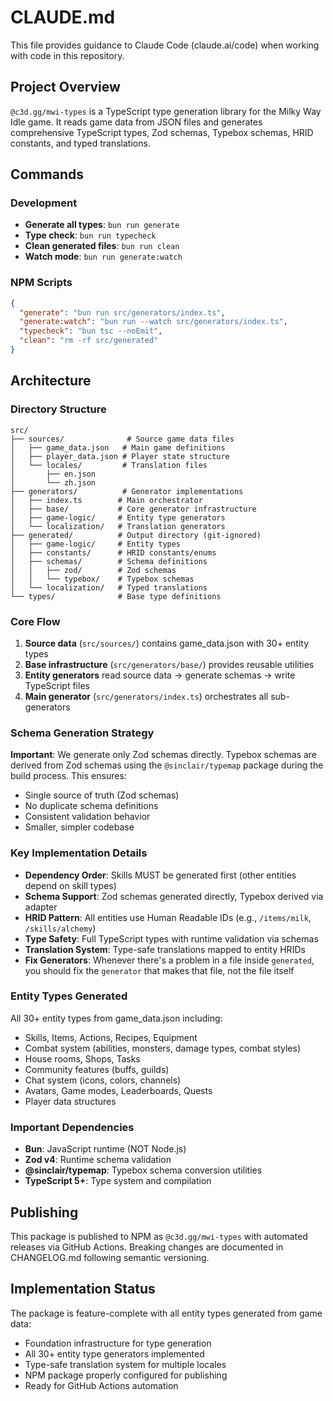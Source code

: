 # CLAUDE.md

This file provides guidance to Claude Code (claude.ai/code) when working with code in this repository.

## Project Overview

`@c3d.gg/mwi-types` is a TypeScript type generation library for the Milky Way Idle game. It reads game data from JSON files and generates comprehensive TypeScript types, Zod schemas, Typebox schemas, HRID constants, and typed translations.

## Commands

### Development

- **Generate all types**: `bun run generate`
- **Type check**: `bun run typecheck`
- **Clean generated files**: `bun run clean`
- **Watch mode**: `bun run generate:watch`

### NPM Scripts

```json
{
  "generate": "bun run src/generators/index.ts",
  "generate:watch": "bun run --watch src/generators/index.ts",
  "typecheck": "bun tsc --noEmit",
  "clean": "rm -rf src/generated"
}
```

## Architecture

### Directory Structure

```
src/
├── sources/              # Source game data files
│   ├── game_data.json   # Main game definitions
│   ├── player_data.json # Player state structure
│   └── locales/         # Translation files
│       ├── en.json
│       └── zh.json
├── generators/          # Generator implementations
│   ├── index.ts        # Main orchestrator
│   ├── base/           # Core generator infrastructure
│   ├── game-logic/     # Entity type generators
│   └── localization/   # Translation generators
├── generated/          # Output directory (git-ignored)
│   ├── game-logic/     # Entity types
│   ├── constants/      # HRID constants/enums
│   ├── schemas/        # Schema definitions
│   │   ├── zod/        # Zod schemas
│   │   └── typebox/    # Typebox schemas
│   └── localization/   # Typed translations
└── types/              # Base type definitions
```

### Core Flow

1. **Source data** (`src/sources/`) contains game_data.json with 30+ entity types
2. **Base infrastructure** (`src/generators/base/`) provides reusable utilities
3. **Entity generators** read source data → generate schemas → write TypeScript files
4. **Main generator** (`src/generators/index.ts`) orchestrates all sub-generators

### Schema Generation Strategy

**Important**: We generate only Zod schemas directly. Typebox schemas are derived from Zod schemas using the `@sinclair/typemap` package during the build process. This ensures:

- Single source of truth (Zod schemas)
- No duplicate schema definitions
- Consistent validation behavior
- Smaller, simpler codebase

### Key Implementation Details

- **Dependency Order**: Skills MUST be generated first (other entities depend on skill types)
- **Schema Support**: Zod schemas generated directly, Typebox derived via adapter
- **HRID Pattern**: All entities use Human Readable IDs (e.g., `/items/milk`, `/skills/alchemy`)
- **Type Safety**: Full TypeScript types with runtime validation via schemas
- **Translation System**: Type-safe translations mapped to entity HRIDs
- **Fix Generators**: Whenever there's a problem in a file inside `generated`, you should fix the `generator` that makes that file, not the file itself

### Entity Types Generated

All 30+ entity types from game_data.json including:

- Skills, Items, Actions, Recipes, Equipment
- Combat system (abilities, monsters, damage types, combat styles)
- House rooms, Shops, Tasks
- Community features (buffs, guilds)
- Chat system (icons, colors, channels)
- Avatars, Game modes, Leaderboards, Quests
- Player data structures

### Important Dependencies

- **Bun**: JavaScript runtime (NOT Node.js)
- **Zod v4**: Runtime schema validation
- **@sinclair/typemap**: Typebox schema conversion utilities
- **TypeScript 5+**: Type system and compilation

## Publishing

This package is published to NPM as `@c3d.gg/mwi-types` with automated releases via GitHub Actions. Breaking changes are documented in CHANGELOG.md following semantic versioning.

## Implementation Status

The package is feature-complete with all entity types generated from game data:

- Foundation infrastructure for type generation
- All 30+ entity type generators implemented
- Type-safe translation system for multiple locales
- NPM package properly configured for publishing
- Ready for GitHub Actions automation
